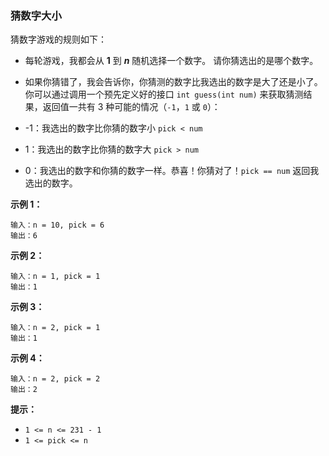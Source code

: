 ### 猜数字大小 ###
猜数字游戏的规则如下：

* 每轮游戏，我都会从 **1** 到 _**n**_ 随机选择一个数字。 请你猜选出的是哪个数字。
* 如果你猜错了，我会告诉你，你猜测的数字比我选出的数字是大了还是小了。
你可以通过调用一个预先定义好的接口 `int guess(int num)` 来获取猜测结果，返回值一共有 3 种可能的情况（`-1`，`1` 或 `0`）：

* -1：我选出的数字比你猜的数字小 `pick < num`
* 1：我选出的数字比你猜的数字大 `pick > num`
* 0：我选出的数字和你猜的数字一样。恭喜！你猜对了！`pick == num`
返回我选出的数字。



**示例 1：**

```
输入：n = 10, pick = 6
输出：6
```

**示例 2：**

```
输入：n = 1, pick = 1
输出：1
```

**示例 3：**

```
输入：n = 2, pick = 1
输出：1
```

**示例 4：**

```
输入：n = 2, pick = 2
输出：2
```



**提示：**

* `1 <= n <= 231 - 1`
* `1 <= pick <= n`

